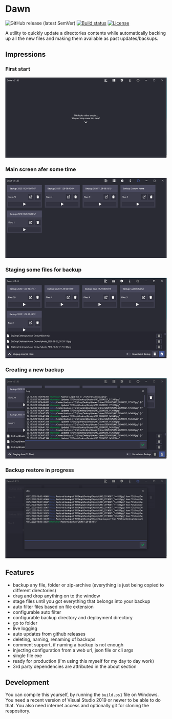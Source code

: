 # Dawn

![GitHub release (latest SemVer)](https://img.shields.io/github/v/release/insire/dawn) [![Build status](https://dev.azure.com/SoftThorn/Dawn/_apis/build/status/Dawn-CI)](https://dev.azure.com/SoftThorn/Dawn/_build/latest?definitionId=5) [![License](https://img.shields.io/github/license/mashape/apistatus.svg)](https://github.com/Insire/Dawn/blob/master/license.md)

A utility to quickly update a directories contents while automatically backing up all the new files and making them available as past updates/backups.

## Impressions

### First start

![Default screen](/screenshots/default.png)

### Main screen afer some time

![Main screen](/screenshots/main_window.png)

### Staging some files for backup

![Main screen during staging](/screenshots/staging.png)

### Creating a new backup

![Backup creation in progress](/screenshots/actionshot.png)

### Backup restore in progress

![Backup restoration in progess](/screenshots/log.png)

## Features

- backup any file, folder or zip-archive (everything is just being copied to different directories)
- drag and drop anything on to the window
- stage files until you got everything that belongs into your backup
- auto filter files based on file extension
- configurable auto filter
- configurable backup directory and deployment directory
- go to folder
- live logging
- auto updates from github releases
- deleting, naming, renaming of backups
- comment support, if naming a backup is not enough
- injecting configuration from a web url, json file or cli args
- single file exe
- ready for production (i'm using this myself for my day to day work)
- 3rd party dependencies are attributed in the about section

## Development

You can compile this yourself, by running the ``build.ps1`` file on Windows. You need a recent version of Visual Studio 2019 or newer to be able to do that. You also need internet access and optionally git for cloning the respository.
